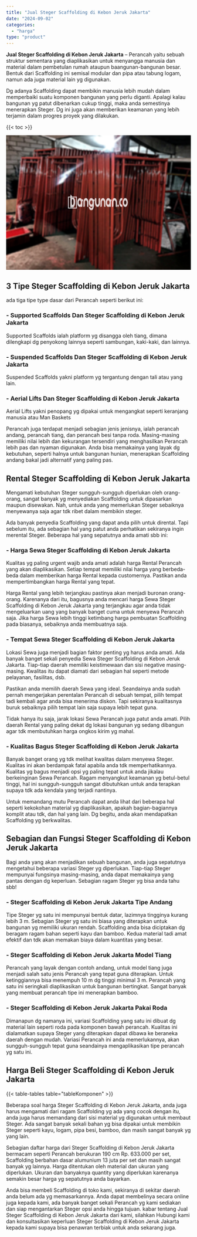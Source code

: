 ```yaml
---
title: "Jual Steger Scaffolding di Kebon Jeruk Jakarta"
date: "2024-09-02"
categories: 
  - "harga"
type: "product"
---
```


**Jual Steger Scaffolding di Kebon Jeruk Jakarta** – Perancah yaitu sebuah struktur sementara yang diaplikasikan untuk menyangga manusia dan material dalam pembetulan rumah ataupun baangunan-bangunan besar. Bentuk dari Scaffolding ini semisal modular dan pipa atau tabung logam, namun ada juga material lain yg digunakan.

Dg adanya Scaffolding dapat membikin manusia lebih mudah dalam memperbaiki suatu komponen bangunan yang perlu diganti. Apalagi kalau bangunan yg patut dibenarkan cukup tinggi, maka anda semestinya menerapkan Steger. Dg ini juga akan memberikan keamanan yang lebih terjamin dalam progres proyek yang dilakukan.

{{< toc >}}

![Jual Steger Scaffolding di Kebon Jeruk Jakarta](/images/sewa-scaffolding-steger-05.png)

## 3 Tipe Steger Scaffolding di Kebon Jeruk Jakarta

ada tiga tipe type dasar dari Perancah seperti berikut ini:

### \- Supported Scaffolds Dan Steger Scaffolding di Kebon Jeruk Jakarta

Supported Scaffolds ialah platform yg disangga oleh tiang, dimana dilengkapi dg penyokong lainnya seperti sambungan, kaki-kaki, dan lainnya.

### \- Suspended Scaffolds Dan Steger Scaffolding di Kebon Jeruk Jakarta

Suspended Scaffolds yakni platform yg tergantung dengan tali atau yang lain.

### \- Aerial Lifts Dan Steger Scaffolding di Kebon Jeruk Jakarta

Aerial Lifts yakni penopang yg dipakai untuk mengangkat seperti keranjang manusia atau Man Baskets

Perancah juga terdapat menjadi sebagian jenis jenisnya, ialah perancah andang, perancah tiang, dan perancah besi tanpa roda. Masing-masing memiliki nilai lebih dan kekurangan tersendiri yang menghasilkan Perancah lebih pas dan nyaman digunakan. Anda bisa memakainya yang layak dg kebutuhan, seperti halnya untuk bangunan hunian, menerapkan Scaffolding andang bakal jadi alternatif yang paling pas.

## Rental Steger Scaffolding di Kebon Jeruk Jakarta

Mengamati kebutuhan Steger sungguh-sungguh diperlukan oleh orang-orang, sangat banyak yg menyediakan Scaffolding untuk dipasarkan maupun disewakan. Nah, untuk anda yang memerlukan Steger sebaiknya menyewanya saja agar tdk ribet dalam membikin steger.

Ada banyak penyedia Scaffolding yang dapat anda pilih untuk dirental. Tapi sebelum itu, ada sebagian hal yang patut anda perhatikan sekiranya ingin merental Steger. Beberapa hal yang sepatutnya anda amati sbb ini:

### \- Harga Sewa Steger Scaffolding di Kebon Jeruk Jakarta

Kualitas yg paling urgent wajib anda amati adalah harga Rental Perancah yang akan diaplikasikan. Setiap tempat memiliki nilai harga yang berbeda-beda dalam memberikan harga Rental kepada customernya. Pastikan anda mempertimbangkan harga Rental yang tepat.

Harga Rental yang lebih terjangkau pastinya akan menjadi buronan orang-orang. Karenanya dari itu, bagusnya anda mencari harga Sewa Steger Scaffolding di Kebon Jeruk Jakarta yang terjangkau agar anda tidak mengeluarkan uang yang banyak banget cuma untuk menyewa Perancah saja. Jika harga Sewa lebih tinggi ketimbang harga pembuatan Scaffolding pada biasanya, sebaiknya anda membuatnya saja.

### \- Tempat Sewa Steger Scaffolding di Kebon Jeruk Jakarta

Lokasi Sewa juga menjadi bagian faktor penting yg harus anda amati. Ada banyak banget sekali penyedia Sewa Steger Scaffolding di Kebon Jeruk Jakarta. Tiap-tiap daerah memiliki keistimewaan dan sisi negative masing-masing. Kwalitas itu dapat diamati dari sebagian hal seperti metode pelayanan, fasilitas, dsb.

Pastikan anda memilih daerah Sewa yang ideal. Seandainya anda sudah pernah mengerjakan perentalan Perancah di sebuah tempat, pilih tempat tadi kembali agar anda bisa menerima diskon. Tapi sekiranya kualitasnya buruk sebaiknya pilih tempat lain saja supaya lebih tepat guna.

Tidak hanya itu saja, jarak lokasi Sewa Perancah juga patut anda amati. Pilih daerah Rental yang paling dekat dg lokasi bangunan yg sedang dibangun agar tdk membutuhkan harga ongkos kirim yg mahal.

### \- Kualitas Bagus Steger Scaffolding di Kebon Jeruk Jakarta

Banyak banget orang yg tdk melihat kwalitas dalam menyewa Steger. Kualitas ini akan berdampak fatal apabila anda tdk memperhatikannya. Kualitas yg bagus menjadi opsi yg paling tepat untuk anda jikalau berkeinginan Sewa Perancah. Ragam menyangkut keamanan yg betul-betul tinggi, hal ini sungguh-sungguh sangat dibutuhkan untuk anda terapkan supaya tdk ada kendala yang terjadi nantinya.

Untuk memandang mutu Perancah dapat anda lihat dari beberapa hal seperti kekokohan material yg diaplikasikan, apakah bagian-bagiannya komplit atau tdk, dan hal yang lain. Dg begitu, anda akan mendapatkan Scaffolding yg berkwalitas.

## Sebagian dan Fungsi Steger Scaffolding di Kebon Jeruk Jakarta

Bagi anda yang akan menjadikan sebuah bangunan, anda juga sepatutnya mengetahui beberapa variasi Steger yg diperlukan. Tiap-tiap Steger mempunyai fungsinya masing-masing, anda dapat memakainya yang pantas dengan dg keperluan. Sebagian ragam Steger yg bisa anda tahu sbb!

### \- Steger Scaffolding di Kebon Jeruk Jakarta Tipe Andang

Tipe Steger yg satu ini mempunyai bentuk datar, lazimnya tingginya kurang lebih 3 m. Sebagian Steger yg satu ini biasa yang diterapkan untuk bangunan yg memiliki ukuran rendah. Scaffolding anda bisa diciptakan dg beragam ragam bahan seperti kayu dan bamboo. Kedua material tadi amat efektif dan tdk akan memakan biaya dalam kuantitas yang besar.

### \- Steger Scaffolding di Kebon Jeruk Jakarta Model Tiang

Perancah yang layak dengan contoh andang, untuk model tiang juga menjadi salah satu jenis Perancah yang tepat guna diterapkan. Untuk ketinggiannya bisa menempuh 10 m dg tinggi minimal 3 m. Perancah yang satu ini seringkali diaplikasikan untuk bangunan bertingkat. Sangat banyak yang membuat perancah tipe ini menerapkan bamboo.

### \- Steger Scaffolding di Kebon Jeruk Jakarta Pakai Roda

Dimanapun dg namanya ini, variasi Scaffolding yang satu ini dibuat dg material lain seperti roda pada komponen bawah perancah. Kualitas ini dialamatkan supaya Steger yang diterapkan dapat dibawa ke beraneka daerah dengan mudah. Variasi Perancah ini anda memerlukannya, akan sungguh-sungguh tepat guna seandainya mengaplikasikan tipe perancah yg satu ini.

## Harga Beli Steger Scaffolding di Kebon Jeruk Jakarta

{{< table-tables table="tableKomponen" >}}

Beberapa soal harga Steger Scaffolding di Kebon Jeruk Jakarta, anda juga harus mengamati dari ragam Scaffolding yg ada yang cocok dengan itu, anda juga harus memandang dari sisi material yg digunakan untuk membaut Steger. Ada sangat banyak sekali bahan yg bisa dipakai untuk membikin Steger seperti kayu, logam, pipa besi, bamboo, dan masih sangat banyak yg yang lain.

Sebagian daftar harga dari Steger Scaffolding di Kebon Jeruk Jakarta bermacam seperti Perancah berukuran 190 cm Rp. 633.000 per set, Scaffolding berbahan dasar alumunium 13 juta per set dan masih sangat banyak yg lainnya. Harga ditentukan oleh material dan ukuran yang diperlukan. Ukuran dan banyaknya quantity yang diperlukan karenanya semakin besar harga yg sepatutnya anda bayarkan.

Anda bisa membeli Scaffolding di toko kami, sekiranya di sekitar daerah anda belum ada yg memasarkannya. Anda dapat membelinya secara online juga kepada kami, ada banyak banget sekali Perancah yg kami sediakan dan siap mengantarkan Steger opsi anda hingga tujuan. kabar tentang Jual Steger Scaffolding di Kebon Jeruk Jakarta dari kami, silahkan Hubungi kami dan konsultasikan keperluan Steger Scaffolding di Kebon Jeruk Jakarta kepada kami supaya bisa penawran terbiak untuk anda sekarang juga.
